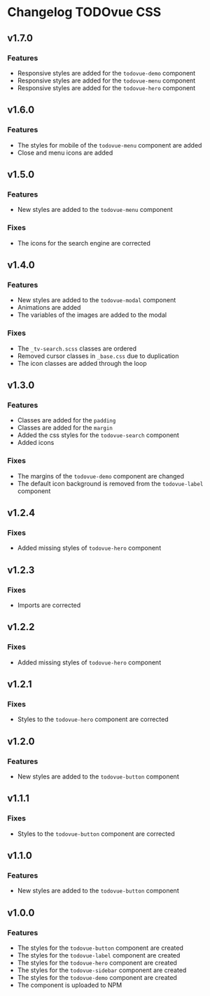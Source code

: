# Changelog **TODOvue CSS**
## v1.7.0
### Features
* Responsive styles are added for the `todovue-demo` component
* Responsive styles are added for the `todovue-menu` component
* Responsive styles are added for the `todovue-hero` component

## v1.6.0
### Features
* The styles for mobile of the `todovue-menu` component are added
* Close and menu icons are added

## v1.5.0
### Features
* New styles are added to the `todovue-menu` component
### Fixes
* The icons for the search engine are corrected

## v1.4.0
### Features
* New styles are added to the `todovue-modal` component
* Animations are added
* The variables of the images are added to the modal
### Fixes
* The `_tv-search.scss` classes are ordered
* Removed cursor classes in `_base.css` due to duplication
* The icon classes are added through the loop

## v1.3.0
### Features
* Classes are added for the `padding`
* Classes are added for the `margin`
* Added the css styles for the `todovue-search` component
* Added icons
### Fixes
* The margins of the `todovue-demo` component are changed
* The default icon background is removed from the `todovue-label` component

## v1.2.4
### Fixes
* Added missing styles of `todovue-hero` component

## v1.2.3
### Fixes
* Imports are corrected

## v1.2.2
### Fixes
* Added missing styles of `todovue-hero` component

## v1.2.1
### Fixes
* Styles to the `todovue-hero` component are corrected

## v1.2.0
### Features
* New styles are added to the `todovue-button` component


## v1.1.1
### Fixes
* Styles to the `todovue-button` component are corrected

## v1.1.0
### Features
* New styles are added to the `todovue-button` component

## v1.0.0
### Features
* The styles for the `todovue-button` component are created
* The styles for the `todovue-label` component are created
* The styles for the `todovue-hero` component are created
* The styles for the `todovue-sidebar` component are created
* The styles for the `todovue-demo` component are created
* The component is uploaded to NPM

